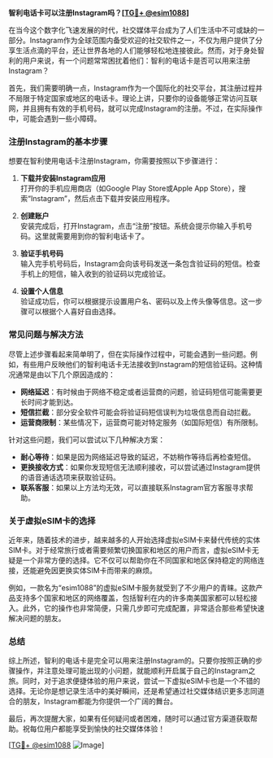 **智利电话卡可以注册Instagram吗？[[TG💪+ @esim1088](https://t.me/s/esim1088)]**

在当今这个数字化飞速发展的时代，社交媒体平台成为了人们生活中不可或缺的一部分。Instagram作为全球范围内备受欢迎的社交软件之一，不仅为用户提供了分享生活点滴的平台，还让世界各地的人们能够轻松地连接彼此。然而，对于身处智利的用户来说，有一个问题常常困扰着他们：智利的电话卡是否可以用来注册Instagram？

首先，我们需要明确一点，Instagram作为一个国际化的社交平台，其注册过程并不局限于特定国家或地区的电话卡。理论上讲，只要你的设备能够正常访问互联网，并且拥有有效的手机号码，就可以完成Instagram的注册。不过，在实际操作中，可能会遇到一些小障碍。

### 注册Instagram的基本步骤

想要在智利使用电话卡注册Instagram，你需要按照以下步骤进行：

1. **下载并安装Instagram应用**  
   打开你的手机应用商店（如Google Play Store或Apple App Store），搜索“Instagram”，然后点击下载并安装应用程序。

2. **创建账户**  
   安装完成后，打开Instagram，点击“注册”按钮。系统会提示你输入手机号码。这里就需要用到你的智利电话卡了。

3. **验证手机号码**  
   输入完手机号码后，Instagram会向该号码发送一条包含验证码的短信。检查手机上的短信，输入收到的验证码以完成验证。

4. **设置个人信息**  
   验证成功后，你可以根据提示设置用户名、密码以及上传头像等信息。这一步骤可以根据个人喜好自由选择。

### 常见问题与解决方法

尽管上述步骤看起来简单明了，但在实际操作过程中，可能会遇到一些问题。例如，有些用户反映他们的智利电话卡无法接收到Instagram的短信验证码。这种情况通常是由以下几个原因造成的：

- **网络延迟**：有时候由于网络不稳定或者运营商的问题，验证码短信可能需要更长时间才能到达。
- **短信拦截**：部分安全软件可能会将验证码短信误判为垃圾信息而自动拦截。
- **运营商限制**：某些情况下，运营商可能对特定服务（如国际短信）有所限制。

针对这些问题，我们可以尝试以下几种解决方案：

- **耐心等待**：如果是因为网络延迟导致的延迟，不妨稍作等待后再检查短信。
- **更换接收方式**：如果你发现短信无法顺利接收，可以尝试通过Instagram提供的语音通话选项来获取验证码。
- **联系客服**：如果以上方法均无效，可以直接联系Instagram官方客服寻求帮助。

### 关于虚拟eSIM卡的选择

近年来，随着技术的进步，越来越多的人开始选择虚拟eSIM卡来替代传统的实体SIM卡。对于经常旅行或者需要频繁切换国家和地区的用户而言，虚拟eSIM卡无疑是一个非常方便的选择。它不仅可以帮助你在不同国家和地区保持稳定的网络连接，还能避免因更换实体SIM卡而带来的麻烦。

例如，一款名为“esim1088”的虚拟eSIM卡服务就受到了不少用户的青睐。这款产品支持多个国家和地区的网络覆盖，包括智利在内的许多南美国家都可以轻松接入。此外，它的操作也非常简便，只需几步即可完成配置，非常适合那些希望快速解决问题的朋友。

### 总结

综上所述，智利的电话卡是完全可以用来注册Instagram的。只要你按照正确的步骤操作，并注意处理可能出现的小问题，就能顺利开启属于自己的Instagram之旅。同时，对于追求便捷体验的用户来说，尝试一下虚拟eSIM卡也是一个不错的选择。无论你是想记录生活中的美好瞬间，还是希望通过社交媒体结识更多志同道合的朋友，Instagram都能为你提供一个广阔的舞台。

最后，再次提醒大家，如果有任何疑问或者困难，随时可以通过官方渠道获取帮助。祝每位用户都能享受到愉快的社交媒体体验！

[[TG💪+ @esim1088](https://t.me/s/esim1088) ![Image](https://i.postimg.cc/4NQfJmqS/Snipaste-2025-05-13-00-14-12.png)]